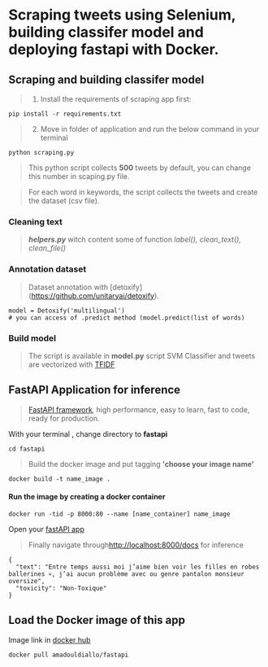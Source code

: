 Scraping tweets using Selenium, building classifer model and deploying fastapi with Docker.
================

Scraping and building classifer model
------------
> 1. Install the requirements of scraping app first:
```
pip install -r requirements.txt
```
> 2. Move in folder of application and run the below command in your terminal

```
python scraping.py
```

> This python script collects **500** tweets by default, you can change this number in scaping.py file.

>For each word in keywords, the script collects the tweets and create the dataset (csv file). 
### Cleaning text
> ***helpers.py*** witch content some of function *label(), clean_text(), clean_file()*
### Annotation dataset

> Dataset annotation with [detoxify] (https://github.com/unitaryai/detoxify).
```python:
model = Detoxify('multilingual')
# you can access of .predict method (model.predict(list of words)
```

### Build model

>The script is available in **model.py** script
SVM Classifier and tweets are vectorized with [TFIDF](https://scikit-learn.org/stable/modules/generated/sklearn.feature_extraction.text.TfidfVectorizer.html)

FastAPI Application for inference
-------
>[FastAPI framework](https://fastapi.tiangolo.com/), high performance, easy to learn, fast to code, ready for production.

With your terminal , change directory to **fastapi** 

```
cd fastapi
```
> Build the docker image and put tagging **'choose your image name'**

```
docker build -t name_image .
```

#### Run the image by creating a docker container

```
docker run -tid -p 8000:80 --name [name_container] name_image
```

Open your [fastAPI app](http://localhost:8000)

>Finally navigate through[http://localhost:8000/docs](http://localhost:8000/docs) for inference

```json5:
{
  "text": "Entre temps aussi moi j’aime bien voir les filles en robes ballerines 💀, j’ai aucun problème avec ou genre pantalon monsieur oversize",
  "toxicity": "Non-Toxique"
}
```
## Load the Docker image of this app
Image link in [docker hub](https://hub.docker.com/repository/registry-1.docker.io/amadouldiallo/fastapi/general)
```
docker pull amadouldiallo/fastapi
```



